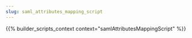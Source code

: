 ```yaml
---
slug: saml_attributes_mapping_script
---
```


{{% builder_scripts_context context="samlAttributesMappingScript" %}}

